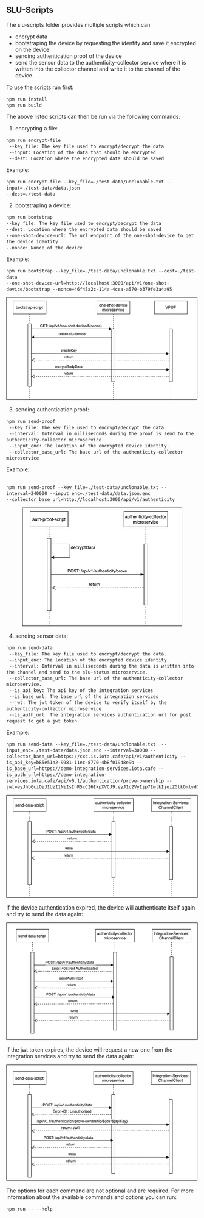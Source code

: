 ## SLU-Scripts

The slu-scripts folder provides multiple scripts which can

- encrypt data
- bootstraping the device by requesting the identity and save it encrypted on the device
- sending authentication proof of the device
- send the sensor data to the authenticity-collector service where it is written into the collector channel and write it to the channel of the device.

To use the scripts run first:

```
npm run install
npm run build
```

The above listed scripts can then be run via the following commands:

1. encrypting a file:

```
npm run encrypt-file
 --key_file: The key file used to encrypt/decrypt the data
 --input: Location of the data that should be encrypted
 --dest: Location where the encrypted data should be saved
```

Example:

```
npm run encrypt-file --key_file=./test-data/unclonable.txt --input=./test-data/data.json
--dest=./test-data
```

2. bootstraping a device:

```
npm run bootstrap
--key_file: The key file used to encrypt/decrypt the data
--dest: Location where the encrypted data should be saved
--one-shot-device-url: The url endpoint of the one-shot-device to get the device identity
--nonce: Nonce of the device
```

Example:

```
npm run bootstrap --key_file=./test-data/unclonable.txt --dest=./test-data
--one-shot-device-url=http://localhost:3000/api/v1/one-shot-device/bootstrap --nonce=46f45a2c-114a-4cea-a570-b379fe3a4a95
```

<p align="center">
  <img src="https://github.com/iotaledger/cxc-slu-authenticity/blob/69-description-of-slu-scripts/slu-scripts/diagrams/sequence1.png" alt="bootstrap-script sequence diagram"/>
</p>

3. sending authentication proof:

```
npm run send-proof
 --key_file: The key file used to encrypt/decrypt the data
 --interval: Interval in milliseconds during the proof is send to the authenticity-collector microservice.
 --input_enc: The location of the encrypted device identity.
 --collector_base_url: The base url of the authenticity-collector microservice
```

Example:

```

npm run send-proof --key_file=./test-data/unclonable.txt --interval=240000 --input_enc=./test-data/data.json.enc
--collector_base_url=http://localhost:3000/api/v1/authenticity

```

 <p align="center">
  <img src="https://github.com/iotaledger/cxc-slu-authenticity/blob/69-description-of-slu-scripts/slu-scripts/diagrams/send-proof.png" alt="auth-proof-script sequence diagram"/>
</p>

4. sending sensor data:

```
npm run send-data
 --key_file: The key file used to encrypt/decrypt the data.
 --input_enc: The location of the encrypted device identity.
 --interval: Interval in milliseconds during the data is written into the channel and send to the slu-status microservice.
 --collector_base_url: The base url of the authenticity-collector microservice.
 --is_api_key: The api key of the integration services
 --is_base_url: The base url of the integration services
 --jwt: The jwt token of the device to verify itself by the authenticity-collector microservice.
 --is_auth_url: The integration services authentication url for post request to get a jwt token
```

Example:

```
npm run send-data --key_file=./test-data/unclonable.txt  --input_enc=./test-data/data.json.enc --interval=30000 --collector_base_url=https://cxc.is.iota.cafe/api/v1/authenticity --is_api_key=b85e51a2-9981-11ec-8770-4b8f01948e9b --is_base_url=https://demo-integration-services.iota.cafe --is_auth_url=https://demo-integration-services.iota.cafe/api/v0.1/authentication/prove-ownership --jwt=eyJhbGciOiJIUzI1NiIsInR5cCI6IkpXVCJ9.eyJ1c2VyIjp7ImlkIjoiZGlkOmlvdGE6RjQxOGlYbm5qSjg4ZlJQOVRKMlRBN2FGUW5mWjJvY0t4Wnp2SHZ1TW5UUWYiLCJwdWJsaWNLZXkiOiI0dnlQZFhkWktLMjFzVndlZE12cURwRzhRQks3Z0NtdjlYZFNVaERrWTV1USIsInVzZXJuYW1lIjoibWFuYWdlci10ZXN0LWlkIiwicmVnaXN0cmF0aW9uRGF0ZSI6IjIwMjItMDQtMDdUMTI6NDg6MzErMDI6MDAiLCJyb2xlIjoiVXNlciJ9LCJpYXQiOjE2NDkzMjk0MDIsImV4cCI6MTY0OTQxNTgwMn0.AiVgLtu21JBfsH2mX5JEC4KcHanvEosVFgV8HiXzF5g

```

 <p align="center">
  <img src="https://github.com/iotaledger/cxc-slu-authenticity/blob/69-description-of-slu-scripts/slu-scripts/diagrams/send-data%20(3).png" alt="auth-proof-script sequence diagram"/>
</p>

If the device authentication expired, the device will authenticate itself again and try to send the data again:

 <p align="center">
  <img src="https://github.com/iotaledger/cxc-slu-authenticity/blob/69-description-of-slu-scripts/slu-scripts/diagrams/send-data-with-retry%20(2).png" alt="auth-proof-script sequence diagram"/>
</p>

if the jwt token expires, the device will request a new one from the integration services and try to send the data again:

 <p align="center">
  <img src="https://github.com/iotaledger/cxc-slu-authenticity/blob/69-description-of-slu-scripts/slu-scripts/diagrams/send-data-with-jwt-retry.png" alt="auth-proof-script sequence diagram"/>
</p>

The options for each command are not optional and are required.
For more information about the available commands and options you can run:

```
npm run -- --help
```
